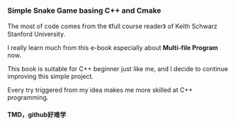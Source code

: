 ### Simple Snake Game basing C++ and Cmake

The most of code comes from the 《full course reader》 of Keith Schwarz Stanford University.

I really learn much from this e-book especially about **Multi-file Program** now.

This book is suitable for C++ beginner just like me, and I decide to continue improving this simple project.

Every try triggered from my idea makes me more  skilled at C++ programming.

#### TMD，github好难学